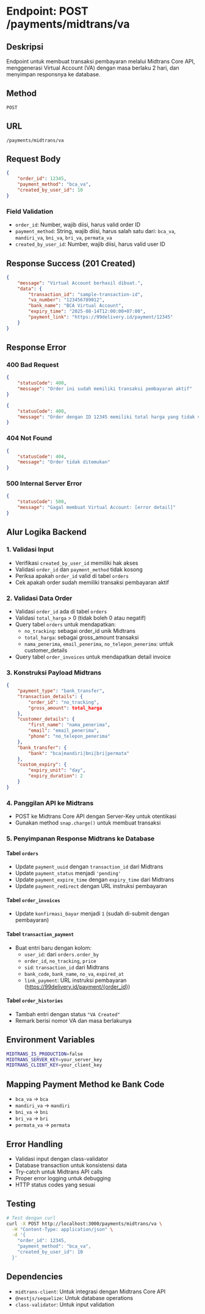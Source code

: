 # Endpoint: POST /payments/midtrans/va

## Deskripsi
Endpoint untuk membuat transaksi pembayaran melalui Midtrans Core API, menggenerasi Virtual Account (VA) dengan masa berlaku 2 hari, dan menyimpan responsnya ke database.

## Method
`POST`

## URL
`/payments/midtrans/va`

## Request Body
```json
{
    "order_id": 12345,
    "payment_method": "bca_va",
    "created_by_user_id": 10
}
```

### Field Validation
- `order_id`: Number, wajib diisi, harus valid order ID
- `payment_method`: String, wajib diisi, harus salah satu dari: `bca_va`, `mandiri_va`, `bni_va`, `bri_va`, `permata_va`
- `created_by_user_id`: Number, wajib diisi, harus valid user ID

## Response Success (201 Created)
```json
{
    "message": "Virtual Account berhasil dibuat.",
    "data": {
        "transaction_id": "sample-transaction-id",
        "va_number": "123456789012",
        "bank_name": "BCA Virtual Account",
        "expiry_time": "2025-08-14T12:00:00+07:00",
        "payment_link": "https://99delivery.id/payment/12345"
    }
}
```

## Response Error

### 400 Bad Request
```json
{
    "statusCode": 400,
    "message": "Order ini sudah memiliki transaksi pembayaran aktif"
}
```

```json
{
    "statusCode": 400,
    "message": "Order dengan ID 12345 memiliki total harga yang tidak valid (Rp 0). Total harga harus lebih dari 0 untuk dapat membuat Virtual Account. Silakan hubungi customer service untuk informasi lebih lanjut."
}
```

### 404 Not Found
```json
{
    "statusCode": 404,
    "message": "Order tidak ditemukan"
}
```

### 500 Internal Server Error
```json
{
    "statusCode": 500,
    "message": "Gagal membuat Virtual Account: [error detail]"
}
```

## Alur Logika Backend

### 1. Validasi Input
- Verifikasi `created_by_user_id` memiliki hak akses
- Validasi `order_id` dan `payment_method` tidak kosong
- Periksa apakah `order_id` valid di tabel `orders`
- Cek apakah order sudah memiliki transaksi pembayaran aktif

### 2. Validasi Data Order
- Validasi `order_id` ada di tabel `orders`
- Validasi `total_harga` > 0 (tidak boleh 0 atau negatif)
- Query tabel `orders` untuk mendapatkan:
  - `no_tracking`: sebagai order_id unik Midtrans
  - `total_harga`: sebagai gross_amount transaksi
  - `nama_penerima`, `email_penerima`, `no_telepon_penerima`: untuk customer_details
- Query tabel `order_invoices` untuk mendapatkan detail invoice

### 3. Konstruksi Payload Midtrans
```json
{
    "payment_type": "bank_transfer",
    "transaction_details": {
        "order_id": "no_tracking",
        "gross_amount": total_harga
    },
    "customer_details": {
        "first_name": "nama_penerima",
        "email": "email_penerima",
        "phone": "no_telepon_penerima"
    },
    "bank_transfer": {
        "bank": "bca|mandiri|bni|bri|permata"
    },
    "custom_expiry": {
        "expiry_unit": "day",
        "expiry_duration": 2
    }
}
```

### 4. Panggilan API ke Midtrans
- POST ke Midtrans Core API dengan Server-Key untuk otentikasi
- Gunakan method `snap.charge()` untuk membuat transaksi

### 5. Penyimpanan Response Midtrans ke Database

#### Tabel `orders`
- Update `payment_uuid` dengan `transaction_id` dari Midtrans
- Update `payment_status` menjadi `'pending'`
- Update `payment_expire_time` dengan `expiry_time` dari Midtrans
- Update `payment_redirect` dengan URL instruksi pembayaran

#### Tabel `order_invoices`
- Update `konfirmasi_bayar` menjadi `1` (sudah di-submit dengan pembayaran)

#### Tabel `transaction_payment`
- Buat entri baru dengan kolom:
  - `user_id`: dari `orders.order_by`
  - `order_id`, `no_tracking`, `price`
  - `sid`: `transaction_id` dari Midtrans
  - `bank_code`, `bank_name`, `no_va`, `expired_at`
  - `link_payment`: URL instruksi pembayaran (https://99delivery.id/payment/{order_id})

#### Tabel `order_histories`
- Tambah entri dengan status `"VA Created"`
- Remark berisi nomor VA dan masa berlakunya

## Environment Variables
```bash
MIDTRANS_IS_PRODUCTION=false
MIDTRANS_SERVER_KEY=your_server_key
MIDTRANS_CLIENT_KEY=your_client_key
```

## Mapping Payment Method ke Bank Code
- `bca_va` → `bca`
- `mandiri_va` → `mandiri`
- `bni_va` → `bni`
- `bri_va` → `bri`
- `permata_va` → `permata`

## Error Handling
- Validasi input dengan class-validator
- Database transaction untuk konsistensi data
- Try-catch untuk Midtrans API calls
- Proper error logging untuk debugging
- HTTP status codes yang sesuai

## Testing
```bash
# Test dengan curl
curl -X POST http://localhost:3000/payments/midtrans/va \
  -H "Content-Type: application/json" \
  -d '{
    "order_id": 12345,
    "payment_method": "bca_va",
    "created_by_user_id": 10
  }'
```

## Dependencies
- `midtrans-client`: Untuk integrasi dengan Midtrans Core API
- `@nestjs/sequelize`: Untuk database operations
- `class-validator`: Untuk input validation
